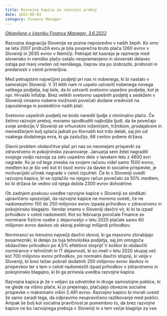 ```yaml
---
title: Razvojna kapica za razvojni preboj
date: 2022-06-03
category: Finance Manager
---
```


*[Objavljeno v časniku Finance Manager, 3.6.2022](https://manager.finance.si/9000541/Razvojna-kapica-za-razvojni-preboj)*

Razvojna stagnacija Slovenije se pozna neposredno v naših žepih. Ko smo se leta 2007 pridružili evru je bila povprečna bruto plača 1260 evrov v Sloveniji in 2630 evrov v Nemčiji. Petnajst let kasneje je razmerje med slovensko in nemško plačo ostalo nespremenjeno in slovenski delavec ostaja pol manj vreden od nemškega, čeprav sta po izobrazbi, pridnosti in predanosti v celoti primerljiva.

Med petnajstimi največjimi podjetji pri nas ni nobenega, ki bi nastalo v samostojni Sloveniji. V 31 letih nam ni uspelo ustvariti nobenega novega velikega podjetja, kaj šele, da bi ustvarili svetovno uspešno podjetje, kot je npr. Hrvaški Infobip. Brez velikih svetovno uspešnih podjetij s sedežem v Sloveniji nimamo nobene možnosti povečati dodane vrednosti na zaposlenega in posledično naših plač.

Svetovno uspešnih podjetij ne bodo naredili ljudje z minimalno plačo. Če želimo razvojni preboj, moramo spodbuditi najboljše ljudi, da še povečajo svoje ambicije.V Sloveniji se vrhunskim inženirjem, tržnikom, prodajalcem in menedžerjem bolj splača jadrati po Kornatih kot trdo delati, saj jim od vsakega dodatnega evra, ki ga zaslužijo, 66 centov pobere država.

Glavni problem obdavčitve plač pri nas so neomejeni prispevki za zdravstveno in pokojninsko zavarovanje. Januarja sem želel nagraditi svojega vodjo razvoja za zelo uspešno delo v lanskem letu z 4600 evri nagrade. Ko je od tega zneska na svojem računu videl samo 1500 evrov, medtem ko je šlo več kot tri tisoč evrov za davke in socialne prispevke, je motivacijski učinek nagrade v celoti izpuhtel. Če bi v Sloveniji uvedli razvojno kapico, bi se izplačilo na njegov račun povečalo za 50% medtem, ko bi država še vedno od njega dobila 2300 evrov dohodnine.

Ob zadnjem poskusu uvedbe razvojne kapice v Sloveniji so sindikati upravičeno opozorjali, da razvojne kapice ne moremo uvesti, če ne nadomestimo 150 do 250 milijonov evrov izpada prihodkov v zdravstveno in pokojninsko blagajno. Vendar imamo v Sloveniji davčni vir, ki bi ta izpad prihodkov v celoti nadomestil. Kot so februarja poročale Finance so normirane fizične osebe z dejavnostjo v letu 2020 plačale samo 60 milijonov evrov davkov ob skoraj poldrugi milijardi prihodkov.

Normiranci so trenutno največji davčni obvod, ki ga masovno zlorabljajo posamezniki, ki delajo za tuja tehnološka podjetja, saj jim omogoča obdavčitev prihodkov po 4,5% efektivni stopnji! V kolikor bi obdavčili normirance v tehničnih in IT dejavnosti, ki so imeli v letu 2020 skupaj več kot 700 milijonov evrov prihodkov, po normalni davčni stopnji, ki velja v Sloveniji, bi brez težav pobrali dodatnih 250 milijonov evrov davkov in prispevkov ter s tem v celoti nadomestili izpad prihodkov v zdravstveno in pokojninsko blagajno, ki bi ga prinesla uvedba razvojne kapice.

Razvojna kapica je že v veljavi za odvetnike in druge samostojne poklice, ki ne glede na višino plače, ki jo prejemajo, plačujejo obvezne socialne prispevke v maksimalni višini 2.481 evrov. Razvojno kapico bi morali uvesti že samo zaradi tega, da odpravimo neupravičeno razlikovanje med poklici. Ampak še bolj kot socialna pravičnost je pomembno to, da brez razvojne kapice ne bo razvojnega preboja v Sloveniji in s tem večje blaginje za vse.
